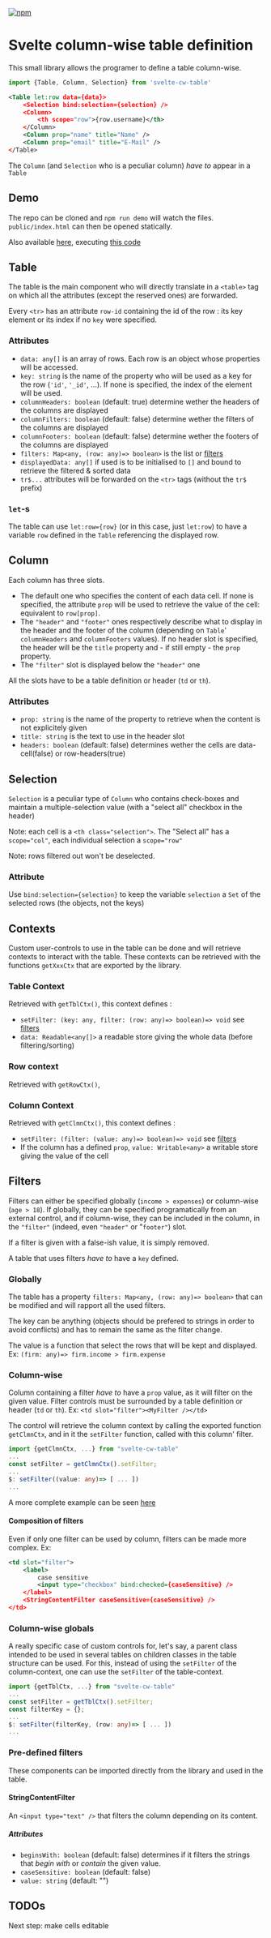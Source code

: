 [![npm](https://img.shields.io/npm/v/svelte-cw-table.svg)](https://www.npmjs.com/package/svelte-cw-table)

# Svelte column-wise table definition

This small library allows the programer to define a table column-wise.
```js
import {Table, Column, Selection} from 'svelte-cw-table'
```
```xml
<Table let:row data={data}>
	<Selection bind:selection={selection} />
	<Column>
		<th scope="row">{row.username}</th>
	</Column>
	<Column prop="name" title="Name" />
	<Column prop="email" title="E-Mail" />
</Table>
```

The `Column` (and `Selection` who is a peculiar column) *have to* appear in a `Table` 

## Demo

The repo can be cloned and `npm run demo` will watch the files. `public/index.html` can then be opened statically.

Also available [here](https://rawcdn.githack.com/eddow/svelte-cw-table/master/public/index.html), executing [this code](https://github.com/eddow/svelte-cw-table/blob/master/demo/App.svelte)

## Table

The table is the main component who will directly translate in a `<table>` tag on which all the attributes (except the reserved ones) are forwarded.

Every `<tr>` has an attribute `row-id` containing the id of the row : its key element or its index if no `key` were specified.

### Attributes

- `data: any[]` is an array of rows. Each row is an object whose properties will be accessed.
- `key: string` is the name of the property who will be used as a key for the row (`'id'`, `'_id'`, ...). If none is specified, the index of the element will be used.
- `columnHeaders: boolean` (default: true) determine wether the headers of the columns are displayed
- `columnFilters: boolean` (default: false) determine wether the filters of the columns are displayed
- `columnFooters: boolean` (default: false) determine wether the footers of the columns are displayed
- `filters: Map<any, (row: any)=> boolean>` is the list or [filters](#filters)
- `displayedData: any[]` if used is to be initialised to `[]` and bound to retrieve the filtered & sorted data
- `tr$...` attributes will be forwarded on the `<tr>` tags (without the `tr$` prefix)

### `let`-s

The table can use `let:row={row}` (or in this case, just `let:row`) to have a variable `row` defined in the `Table` referencing the displayed row.

## Column

Each column has three slots.
- The default one who specifies the content of each data cell. If none is specified, the attribute `prop` will be used to retrieve the value of the cell: equivalent to `row[prop]`.
- The `"header"` and `"footer"` ones respectively describe what to display in the header and the footer of the column (depending on `Table`' `columnHeaders` and `columnFooters` values).
If no header slot is specified, the header will be the `title` property and - if still empty - the `prop` property.
- The `"filter"` slot is displayed below the `"header"` one

All the slots have to be a table definition or header (`td` or `th`).

### Attributes

- `prop: string` is the name of the property to retrieve when the content is not explicitely given
- `title: string` is the text to use in the header slot
- `headers: boolean` (default: false) determines wether the cells are data-cell(false) or row-headers(true)

## Selection

`Selection` is a peculiar type of `Column` who contains check-boxes and maintain a multiple-selection value (with a "select all" checkbox in the header)

Note: each cell is a `<th class="selection">`. The "Select all" has a `scope="col"`, each individual selection a `scope="row"`

Note: rows filtered out won't be deselected.

### Attribute

Use `bind:selection={selection}` to keep the variable `selection` a `Set` of the selected rows (the objects, not the keys)

## Contexts

Custom user-controls to use in the table can be done and will retrieve contexts to interact with the table.
These contexts can be retrieved with the functions `getXxxCtx` that are exported by the library.

### Table Context

Retrieved with `getTblCtx()`, this context defines :
- `setFilter: (key: any, filter: (row: any)=> boolean)=> void` see [filters](#column-wise-globals)
- `data: Readable<any[]>` a readable store giving the whole data (before filtering/sorting)

### Row context

Retrieved with `getRowCtx()`,

### Column Context

Retrieved with `getClmnCtx()`, this context defines :
- `setFilter: (filter: (value: any)=> boolean)=> void` see [filters](#column-wise)
- If the column has a defined `prop`, `value: Writable<any>` a writable store giving the value of the cell

## Filters

Filters can either be specified globally (`income > expenses`) or column-wise (`age > 18`). If globally, they can be specified programatically from an external control, and if column-wise, they can be included in the column, in the `"filter"` (indeed, even `"header"` or "`footer"`) slot.

If a filter is given with a false-ish value, it is simply removed.

A table that uses filters *have to* have a `key` defined.

### Globally

The table has a property `filters: Map<any, (row: any)=> boolean>` that can be modified and will rapport all the used filters.

The key can be anything (objects should be prefered to strings in order to avoid conflicts) and has to remain the same as the filter change.

The value is a function that select the rows that will be kept and displayed. Ex: `(firm: any)=> firm.income > firm.expense`

### Column-wise

Column containing a filter *have to* have a `prop` value, as it will filter on the given value. Filter controls must be surrounded by a table definition or header (`td` or `th`). Ex: `<td slot="filter"><MyFilter /></td>`

The control will retrieve the column context by calling the exported function `getClmnCtx`, and in it the `setFilter` function, called with this column' filter.

```ts
import {getClmnCtx, ...} from "svelte-cw-table"
...
const setFilter = getClmnCtx().setFilter;
...
$: setFilter((value: any)=> [ ... ])
...
```
A more complete example can be seen [here](https://github.com/eddow/svelte-cw-table/tree/master/src/filters/StringContent.svelte)

#### Composition of filters

Even if only one filter can be used by column, filters can be made more complex. Ex:
```xml
<td slot="filter">
	<label>
		case sensitive
		<input type="checkbox" bind:checked={caseSensitive} />
	</label>
	<StringContentFilter caseSensitive={caseSensitive} />
</td>
```

### Column-wise globals

A really specific case of custom controls for, let's say, a parent class intended to be used in several tables on children classes in the table structure can be used. For this, instead of using the `setFilter` of the column-context, one can use the `setFilter` of the table-context.

```ts
import {getTblCtx, ...} from "svelte-cw-table"
...
const setFilter = getTblCtx().setFilter;
const filterKey = {};
...
$: setFilter(filterKey, (row: any)=> [ ... ])
...
```

### Pre-defined filters

These components can be imported directly from the library and used in the table.

#### StringContentFilter

An `<input type="text" />` that filters the column depending on its content.

##### Attributes

- `beginsWith: boolean` (default: false) determines if it filters the strings that *begin with* or *contain* the given value.
- `caseSensitive: boolean` (default: false)
- `value: string` (default: "")

## TODOs

Next step: make cells editable
